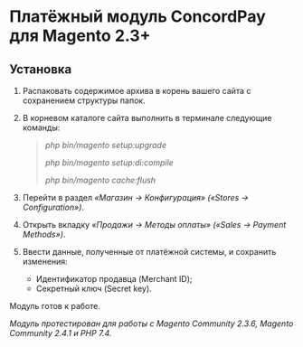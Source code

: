 # Платёжный модуль ConcordPay для Magento 2.3+

## Установка

1. Распаковать содержимое архива в корень вашего сайта с сохранением структуры папок.

2. В корневом каталоге сайта выполнить в терминале следующие команды:</br>

   > *php bin/magento setup:upgrade*
   > 
   > *php bin/magento setup:di:compile*
   > 
   > *php bin/magento cache:flush*

3. Перейти в раздел *«Магазин -> Конфигурация» («Stores -> Configuration»)*.

4. Открыть вкладку *«Продажи -> Методы оплаты» («Sales -> Payment Methods»)*.

1. Ввести данные, полученные от платёжной системы, и сохранить изменения:
   - Идентификатор продавца (Merchant ID);
   - Секретный ключ (Secret key).

Модуль готов к работе.

*Модуль протестирован для работы с Magento Community 2.3.6, Magento Community 2.4.1 и PHP 7.4.*
